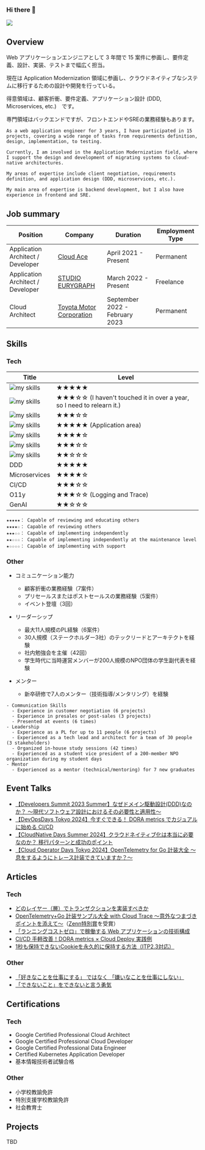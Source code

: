 ### Hi there 👋

[![](https://komarev.com/ghpvc/?username=takuuum&style=flat)](https://github.com/antonkomarev/github-profile-views-counter)

## Overview
Web アプリケーションエンジニアとして 3 年間で 15 案件に参画し、要件定義、設計、実装、テストまで幅広く担当。

現在は Application Modernization 領域に参画し、クラウドネイティブなシステムに移行するための設計や開発を行っている。

得意領域は、顧客折衝、要件定義、アプリケーション設計 (DDD, Microservices, etc.)　です。

専門領域はバックエンドですが、フロントエンドやSREの業務経験もあります。

```
As a web application engineer for 3 years, I have participated in 15 projects, covering a wide range of tasks from requirements definition, design, implementation, to testing.

Currently, I am involved in the Application Modernization field, where I support the design and development of migrating systems to cloud-native architectures.

My areas of expertise include client negotiation, requirements definition, and application design (DDD, microservices, etc.).

My main area of expertise is backend development, but I also have experience in frontend and SRE.
```

## Job summary
| Position | Company | Duration | Employment Type |
|---|---|---|---|
| Application Architect / Developer | [Cloud Ace](https://cloud-ace.jp) | April 2021 - Present | Permanent |
| Application Architect / Developer | [STUDIO EURYGRAPH](https://studioeurygraph.com) | March 2022 - Present | Freelance |
| Cloud Architect | [Toyota Motor Corporation](https://global.toyota) | September 2022 - February 2023 | Permanent |

## Skills
### Tech
| Title | Level |
|---|---|
| <img alt="my skills" src="https://skillicons.dev/icons?theme=light&perline=8&i=go" /> | ★★★★★ |
| <img alt="my skills" src="https://skillicons.dev/icons?theme=light&perline=8&i=py" /> | ★★★☆☆ (I haven't touched it in over a year, so I need to relearn it.) |
| <img alt="my skills" src="https://skillicons.dev/icons?theme=light&perline=8&i=ts,nestjs,nuxt" /> | ★★★☆☆ |
| <img alt="my skills" src="https://skillicons.dev/icons?theme=light&perline=8&i=gcp" /> | ★★★★★ (Application area) |
| <img alt="my skills" src="https://skillicons.dev/icons?theme=light&perline=8&i=docker" /> | ★★★★☆ |
| <img alt="my skills" src="https://skillicons.dev/icons?theme=light&perline=8&i=mysql,postgres" /> | ★★★☆☆ |
| <img alt="my skills" src="https://skillicons.dev/icons?theme=light&perline=8&i=terraform" /> | ★★☆☆☆　|
| DDD | ★★★★★ |
| Microservices | ★★★★☆ |
| CI/CD | ★★★☆☆ |
| O11y | ★★★☆☆ (Logging and Trace) |
| GenAI | ★★☆☆☆ |
<!-- 
| <img alt="my skills" src="https://skillicons.dev/icons?theme=light&perline=8&i=aws" /> | ☆☆☆☆☆ (I'm studying.) |
| <img alt="my skills" src="https://skillicons.dev/icons?theme=light&perline=8&i=terraform" /> | ☆☆☆☆☆ (I'm studying.) |  -->
<!-- [![Top Langs](https://github-readme-stats.vercel.app/api/top-langs/?username=takuuum)](https://github.com/anuraghazra/github-readme-stats) -->

```
★★★★★： Capable of reviewing and educating others
★★★★☆： Capable of reviewing others
★★★☆☆： Capable of implementing independently
★★☆☆☆： Capable of implementing independently at the maintenance level
★☆☆☆☆： Capable of implementing with support
```

### Other
- コミュニケーション能力
  - 顧客折衝の業務経験（7案件）
  - プリセールスまたはポストセールスの業務経験（5案件）
  - イベント登壇（3回）

- リーダーシップ
  - 最大11人規模のPL経験（6案件）
  - 30人規模（ステークホルダー3社）のテックリードとアーキテクトを経験
  - 社内勉強会を主催（42回） <!-- ２０２４・７・28時点-->
  - 学生時代に当時運営メンバーが200人規模のNPO団体の学生副代表を経験

- メンター
  - 新卒研修で7人のメンター（技術指導/メンタリング）を経験

```
- Communication Skills
  - Experience in customer negotiation (6 projects)
  - Experience in presales or post-sales (3 projects)
  - Presented at events (6 times)
- Leadership
  - Experience as a PL for up to 11 people (6 projects)
  - Experienced as a tech lead and architect for a team of 30 people (3 stakeholders)
  - Organized in-house study sessions (42 times)
  - Experienced as a student vice president of a 200-member NPO organization during my student days
- Mentor
  - Experienced as a mentor (technical/mentoring) for 7 new graduates
```

## Event Talks
- [【Developers Summit 2023 Summer】なぜドメイン駆動設計(DDD)なのか？ ～現代ソフトウェア設計におけるその必要性と適用性～](https://codezine.jp/devonline/archive/session/157)
- [【DevOpsDays Tokyo 2024】今すぐできる！ DORA metrics でカジュアルに始める CI/CD](https://confengine.com/conferences/devopsdays-tokyo-2024/proposal/19720/dora-metrics-cicd)
- [【CloudNative Days Summer 2024】クラウドネイティブ化は本当に必要なのか？ 移行パターンと成功のポイント](https://event.cloudnativedays.jp/cnds2024/talks/2261)
- [【Cloud Operator Days Tokyo 2024】OpenTelemetry for Go 計装大全 〜息をするようにトレース計装できていますか？〜](https://event2024.cloudopsdays.com/2024/07/06/12/)

## Articles
### Tech
- [どのレイヤー（層）でトランザクションを実装すべきか](https://zenn.dev/cloud_ace/articles/transaction-architecture)
- [OpenTelemetry+Go 計装サンプル大全 with Cloud Trace 〜意外なつまづきポイントを添えて〜](https://zenn.dev/cloud_ace/articles/opentelemetry-go)（[Zenn特別賞](https://info.zenn.dev/2024-03-12-campaign-gc24-result)を受賞）
- [「ランニングコストゼロ」で稼働する Web アプリケーションの技術構成](https://zenn.dev/cloud_ace/articles/free-web-architecture)
- [CI/CD 手軽改善！DORA metrics × Cloud Deploy 実践例](https://zenn.dev/cloud_ace/articles/cicd-clouddeploy)
- [1秒も保持できないCookieを永久的に保持する方法（ITP2.3対応）](https://qiita.com/takuuuum/items/ad445844eb131d5e59cb)
### Other
- [「好きなことを仕事にする」 ではなく 「嫌いなことを仕事にしない」](https://note.com/mizutaku0705/n/nb61178496061)
- [「できないこと」をできないと言う勇気](https://note.com/mizutaku0705/n/nafbca7b3635f)

## Certifications
### Tech
- Google Certified Professional Cloud Architect
- Google Certified Professional Cloud Developer
- Google Certified Professional Data Engineer
- Certified Kubernetes Application Developer
- 基本情報技術者試験合格

### Other
- 小学校教諭免許
- 特別支援学校教諭免許
- 社会教育士
  
## Projects
TBD
